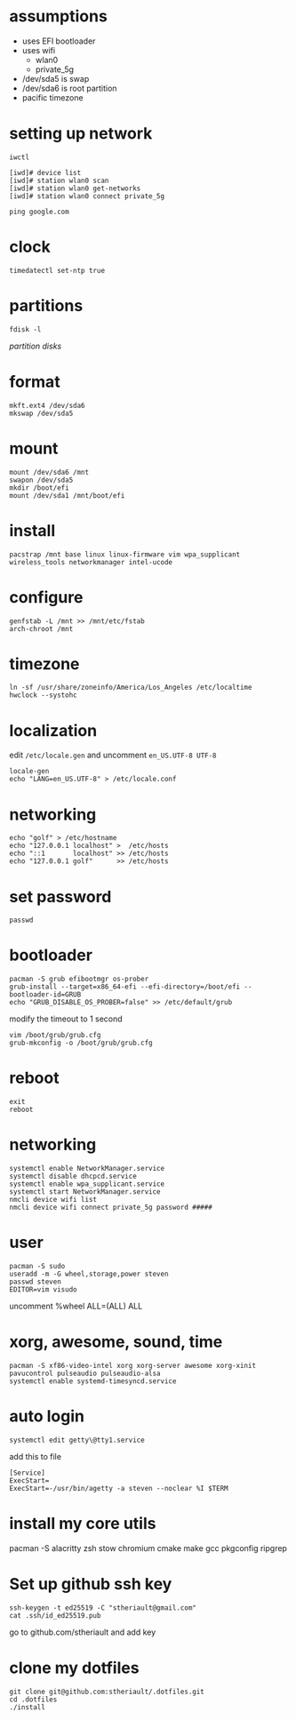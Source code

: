 # assumptions
- uses EFI bootloader
- uses wifi
  - wlan0
  - private_5g
- /dev/sda5 is swap
- /dev/sda6 is root partition
- pacific timezone

# setting up network

`iwctl`

```
[iwd]# device list
[iwd]# station wlan0 scan
[iwd]# station wlan0 get-networks
[iwd]# station wlan0 connect private_5g
```

`ping google.com`

# clock
`timedatectl set-ntp true`

# partitions
```
fdisk -l
```
_partition disks_

# format
```
mkft.ext4 /dev/sda6
mkswap /dev/sda5
```

# mount
```
mount /dev/sda6 /mnt
swapon /dev/sda5
mkdir /boot/efi
mount /dev/sda1 /mnt/boot/efi
```

# install
`pacstrap /mnt base linux linux-firmware vim wpa_supplicant wireless_tools networkmanager intel-ucode`

# configure
```
genfstab -L /mnt >> /mnt/etc/fstab
arch-chroot /mnt
```

# timezone
```
ln -sf /usr/share/zoneinfo/America/Los_Angeles /etc/localtime
hwclock --systohc
```

# localization
edit `/etc/locale.gen` and uncomment `en_US.UTF-8 UTF-8`
```
locale-gen
echo "LANG=en_US.UTF-8" > /etc/locale.conf
```

# networking
```
echo "golf" > /etc/hostname
echo "127.0.0.1 localhost" >  /etc/hosts
echo "::1       localhost" >> /etc/hosts
echo "127.0.0.1 golf"      >> /etc/hosts
```

# set password
`passwd`

# bootloader
```
pacman -S grub efibootmgr os-prober
grub-install --target=x86_64-efi --efi-directory=/boot/efi --bootloader-id=GRUB
echo "GRUB_DISABLE_OS_PROBER=false" >> /etc/default/grub
```
modify the timeout to 1 second

```
vim /boot/grub/grub.cfg
grub-mkconfig -o /boot/grub/grub.cfg
```

# reboot
```
exit
reboot
```

# networking
```
systemctl enable NetworkManager.service
systemctl disable dhcpcd.service
systemctl enable wpa_supplicant.service
systemctl start NetworkManager.service
nmcli device wifi list
nmcli device wifi connect private_5g password #####
```

# user
```
pacman -S sudo
useradd -m -G wheel,storage,power steven
passwd steven
EDITOR=vim visudo
```
uncomment %wheel ALL=(ALL) ALL

# xorg, awesome, sound, time
```
pacman -S xf86-video-intel xorg xorg-server awesome xorg-xinit pavucontrol pulseaudio pulseaudio-alsa
systemctl enable systemd-timesyncd.service
```

# auto login
```
systemctl edit getty\@tty1.service
```
add this to file
```
[Service]
ExecStart=
ExecStart=-/usr/bin/agetty -a steven --noclear %I $TERM
```

# install my core utils
pacman -S alacritty zsh stow chromium cmake make gcc pkgconfig ripgrep

# Set up github ssh key
```
ssh-keygen -t ed25519 -C "stheriault@gmail.com"
cat .ssh/id_ed25519.pub
```
go to github.com/stheriault and add key

# clone my dotfiles
```
git clone git@github.com:stheriault/.dotfiles.git
cd .dotfiles
./install
```

